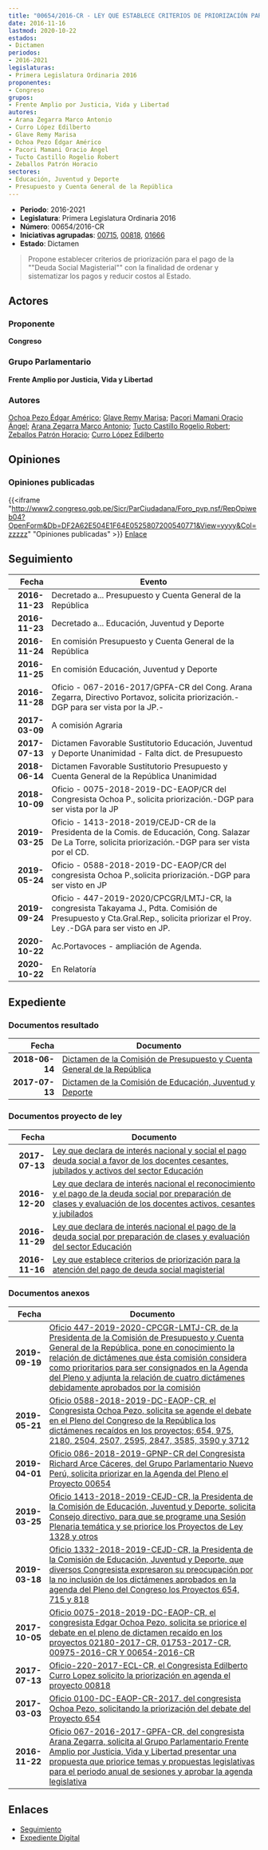 ```yaml
---
title: "00654/2016-CR - LEY QUE ESTABLECE CRITERIOS DE PRIORIZACIÓN PARA LA ATENCIÓN DEL PAGO DE DEUDA SOCIAL MAGISTERIAL"
date: 2016-11-16
lastmod: 2020-10-22
estados:
- Dictamen
periodos:
- 2016-2021
legislaturas:
- Primera Legislatura Ordinaria 2016
proponentes:
- Congreso
grupos:
- Frente Amplio por Justicia, Vida y Libertad
autores:
- Arana Zegarra Marco Antonio
- Curro López Edilberto
- Glave Remy Marisa
- Ochoa Pezo Édgar Américo
- Pacori Mamani Oracio Ángel
- Tucto Castillo Rogelio Robert
- Zeballos Patrón Horacio
sectores:
- Educación, Juventud y Deporte
- Presupuesto y Cuenta General de la República
---
```

- **Periodo**: 2016-2021
- **Legislatura**: Primera Legislatura Ordinaria 2016
- **Número**: 00654/2016-CR
- **Iniciativas agrupadas**: [00715](../../00700/00715), [00818](../../00800/00818), [01666](../../01600/01666)
- **Estado**: Dictamen

> Propone establecer criterios de priorización para el pago de la ""Deuda Social Magisterial"" con la finalidad de ordenar y sistematizar los pagos y reducir costos al Estado.


## Actores

### Proponente

**Congreso**

### Grupo Parlamentario

**Frente Amplio por Justicia, Vida y Libertad**

### Autores

[Ochoa Pezo Édgar Américo](mailto:mailto:eochoa@congreso.gob.pe); [Glave Remy Marisa](mailto:mailto:mglave@congreso.gob.pe); [Pacori Mamani Oracio Ángel](mailto:mailto:opacori@congreso.gob.pe); [Arana Zegarra Marco Antonio](mailto:mailto:marana@congreso.gob.pe); [Tucto Castillo Rogelio Robert](mailto:mailto:rtucto@congreso.gob.pe); [Zeballos Patrón Horacio](mailto:mailto:hzeballos@congreso.gob.pe); [Curro López Edilberto](mailto:mailto:ecurro@congreso.gob.pe)

## Opiniones

### Opiniones publicadas

{{<iframe "http://www2.congreso.gob.pe/Sicr/ParCiudadana/Foro_pvp.nsf/RepOpiweb04?OpenForm&Db=DF2A62E504E1F64E0525807200540771&View=yyyy&Col=zzzzz" "Opiniones publicadas" >}}
[Enlace](http://www2.congreso.gob.pe/Sicr/ParCiudadana/Foro_pvp.nsf/RepOpiweb04?OpenForm&Db=DF2A62E504E1F64E0525807200540771&View=yyyy&Col=zzzzz)


## Seguimiento

| Fecha | Evento |
|------:|--------|
| **2016-11-23** | Decretado a... Presupuesto y Cuenta General de la República |
| **2016-11-23** | Decretado a... Educación, Juventud y Deporte |
| **2016-11-24** | En comisión Presupuesto y Cuenta General de la República |
| **2016-11-25** | En comisión Educación, Juventud y Deporte |
| **2016-11-28** | Oficio - 067-2016-2017/GPFA-CR del Cong. Arana Zegarra, Directivo Portavoz, solicita priorización.-DGP para ser vista por la JP.- |
| **2017-03-09** | A comisión Agraria |
| **2017-07-13** | Dictamen Favorable Sustitutorio Educación, Juventud y Deporte Unanimidad - Falta dict. de Presupuesto |
| **2018-06-14** | Dictamen Favorable Sustitutorio Presupuesto y Cuenta General de la República Unanimidad |
| **2018-10-09** | Oficio - 0075-2018-2019-DC-EAOP/CR del Congresista Ochoa P., solicita priorización.-DGP para ser vista por la JP |
| **2019-03-25** | Oficio - 1413-2018-2019/CEJD-CR de la Presidenta de la Comis. de Educación, Cong. Salazar De La Torre, solicita priorización.-DGP para ser vista por el CD. |
| **2019-05-24** | Oficio - 0588-2018-2019-DC-EAOP/CR del congresista Ochoa P.,solicita priorización.-DGP para ser visto en JP |
| **2019-09-24** | Oficio - 447-2019-2020/CPCGR/LMTJ-CR, la congresista Takayama J., Pdta. Comisión de Presupuesto y Cta.Gral.Rep., solicita priorizar el Proy. Ley .-DGA para ser visto en JP. |
| **2020-10-22** | Ac.Portavoces - ampliación de Agenda. |
| **2020-10-22** | En Relatoría |

## Expediente

### Documentos resultado

| Fecha | Documento |
|------:|-----------|
| **2018-06-14** | [Dictamen de la Comisión de Presupuesto y Cuenta General de la República](http://www.leyes.congreso.gob.pe/Documentos/2016_2021/Dictamenes/Proyectos_de_Ley/00654DC17MAY20180614.pdf) |
| **2017-07-13** | [Dictamen de la Comisión de Educación, Juventud y Deporte](http://www.leyes.congreso.gob.pe/Documentos/2016_2021/Dictamenes/Proyectos_de_Ley/00654DC10MAY20170713.pdf) |

### Documentos proyecto de ley

| Fecha | Documento |
|------:|-----------|
| **2017-07-13** | [Ley que declara de interés nacional y social el pago deuda social a favor de los docentes cesantes, jubilados y activos del sector Educación](http://www.leyes.congreso.gob.pe/Documentos/2016_2021/Proyectos_de_Ley_y_de_Resoluciones_Legislativas/PL0166620170713.pdf) |
| **2016-12-20** | [Ley que declara de interés nacional el reconocimiento y el pago de la deuda social por preparación de clases y evaluación de los docentes activos, cesantes y jubilados](http://www.leyes.congreso.gob.pe/Documentos/2016_2021/Proyectos_de_Ley_y_de_Resoluciones_Legislativas/PL0081820161220.pdf) |
| **2016-11-29** | [Ley que declara de interés nacional el pago de la deuda social por preparación de clases y evaluación del sector Educación](http://www.leyes.congreso.gob.pe/Documentos/2016_2021/Proyectos_de_Ley_y_de_Resoluciones_Legislativas/PL0071520161129.pdf) |
| **2016-11-16** | [Ley que establece criterios de priorización para la atención del pago de deuda social magisterial](http://www.leyes.congreso.gob.pe/Documentos/2016_2021/Proyectos_de_Ley_y_de_Resoluciones_Legislativas/PL0065420161116.pdf) |

### Documentos anexos

| Fecha | Documento |
|------:|-----------|
| **2019-09-19** | [Oficio 447-2019-2020-CPCGR-LMTJ-CR, de la Presidenta de la Comisión de Presupuesto y Cuenta General de la República, pone en conocimiento la relación de dictámenes que ésta comisión considera como prioritarios para ser consignados en la Agenda del Pleno y adjunta la relación de cuatro dictámenes debidamente aprobados por la comisión](http://www.leyes.congreso.gob.pe/Documentos/2016_2021/Oficios/Comisiones_Ordinarias/OFICIO-447-2019-2020-CPCGR-LMTJ-CR.pdf) |
| **2019-05-21** | [Oficio 0588-2018-2019-DC-EAOP-CR, el Congresista Ochoa Pezo, solicita se agende el debate en el Pleno del Congreso de la República los dictámenes recaídos en los proyectos; 654, 975, 2180, 2504, 2507, 2595, 2847, 3585, 3590 y 3712](http://www.leyes.congreso.gob.pe/Documentos/2016_2021/Oficios/Congresistas/OFICIO-0588-2018-2019-DC-EAOP-CR.pdf) |
| **2019-04-01** | [Oficio 086-2018-2019-GPNP-CR del Congresista Richard Arce Cáceres, del Grupo Parlamentario Nuevo Perú, solicita priorizar en la Agenda del Pleno el Proyecto 00654](http://www.leyes.congreso.gob.pe/Documentos/2016_2021/Oficios/Grupos_Parlamentarios/OFICIO-086-2018-2019-GPNP-CR.pdf) |
| **2019-03-25** | [Oficio 1413-2018-2019-CEJD-CR, la Presidenta de la Comisión de Educación, Juventud y Deporte, solicita Consejo directivo, para que se programe una Sesión Plenaria temática y se priorice los Proyectos de Ley 1328 y otros](http://www.leyes.congreso.gob.pe/Documentos/2016_2021/Oficios/Comisiones_Ordinarias/OFICIO-1413-2018-2019-CEJD-CR.pdf) |
| **2019-03-18** | [Oficio 1332-2018-2019-CEJD-CR, la Presidenta de la Comisión de Educación, Juventud y Deporte, que diversos Congresista expresaron su preocupación por la no inclusión de los dictámenes aprobados en la agenda del Pleno del Congreso los Proyectos 654, 715 y 818](http://www.leyes.congreso.gob.pe/Documentos/2016_2021/Oficios/Comisiones_Ordinarias/OFICIO-1332-2018-2019-CEJD-CR.pdf) |
| **2017-10-05** | [Oficio 0075-2018-2019-DC-EAOP-CR, el congresista Edgar Ochoa Pezo, solicita se priorice el debate en el pleno de dictamen recaído en los proyectos 02180-2017-CR, 01753-2017-CR, 00975-2016-CR Y 00654-2016-CR](http://www.leyes.congreso.gob.pe/Documentos/2016_2021/Oficios/Congresistas/OFICIO-0075-2018-2019-DC-EAOP-CR.pdf) |
| **2017-07-13** | [Oficio-220-2017-ECL-CR, el Congresista Edilberto Curro Lopez solicito la priorización en agenda el proyecto 00818](http://www.leyes.congreso.gob.pe/Documentos/2016_2021/Oficios/Congresistas/OFICIO-220-ECL-CR..pdf) |
| **2017-03-03** | [Oficio 0100-DC-EAOP-CR-2017, del congresista Ochoa Pezo, solicitando la priorización del debate del Proyecto 654](http://www.leyes.congreso.gob.pe/Documentos/2016_2021/Oficios/Congresistas/OFICIO-0100-DC-EAOP-CR-2017.pdf) |
| **2016-11-22** | [Oficio 067-2016-2017-GPFA-CR, del congresista Arana Zegarra, solicita al Grupo Parlamentario Frente Amplio por Justicia, Vida y Libertad presentar una propuesta que priorice temas y propuestas legislativas para el periodo anual de sesiones y aprobar la agenda legislativa](http://www.leyes.congreso.gob.pe/Documentos/2016_2021/Oficios/Grupos_Parlamentarios/OFICIO-067-2016-2017-GPFA-CR.pdf) |

## Enlaces

- [Seguimiento](http://www2.congreso.gob.pe/Sicr/TraDocEstProc/CLProLey2016.nsf/f7fff46988ca05b1052578e100829cc7/f4c00cd4c5053a2a052580720054944d?OpenDocument)
- [Expediente Digital](http://www2.congreso.gob.pe/Sicr/TraDocEstProc/Expvirt_2011.nsf/visbusqptramdoc1621/00654?opendocument)

